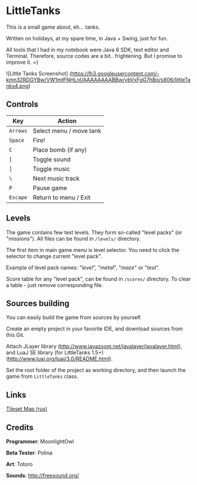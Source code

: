 # LittleTanks
This is a small game about, eh... tanks.

Written on holidays, at my spare time, in Java + Swing, just for fun.

All tools that I had in my notebook were Java 6 SDK, text editor and Terminal.
Therefore, source codes are a bit.. frightening. But I promise to improve it. =)

![Little Tanks Screenshot]
(https://lh3.googleusercontent.com/-kmn32RDGYBw/VW1mtFNHLnI/AAAAAAAABBw/ybVxFgG7hBo/s806/littleTanks4.png)

## Controls
Key | Action
--- | ---
`Arrows` | Select menu / move tank
`Space` | Fire!
`C` | Place bomb (if any)
`[` | Toggle sound
`]` | Toggle music
`\` | Next music track 
`P` | Pause game
`Escape` | Return to menu / Exit

## Levels
The game contains few test levels. They form so-called "level packs" (or "missions"). All files can be found in `/levels/` directory.

The first item in main game menu is level selector. You need to click the selector to change current "level pack".

Example of level pack names: "_level_", "_metal_", "_maze_" or "_test_".

Score table for any "level pack", can be found in `/scores/` directory. To clear a table - just remove corresponding file. 


## Sources building
You can easily build the game from sources by yourself.

Create an empty project in your favorite IDE, and download sources from this Git.

Attach JLayer library (http://www.javazoom.net/javalayer/javalayer.html),
аnd LuaJ SE library (for LittleTanks 1.5+) (http://www.luaj.org/luaj/3.0/README.html).

Set the root folder of the project as working directory, and then launch the game from `LittleTanks` class. 


## Links
[Tileset Map (rus)](http://pastebin.com/eW1PTzUB)


## Credits
**Programmer**: MoonlightOwl

**Beta Tester**: Polina

**Art**: Totoro

**Sounds**: http://freesound.org/
